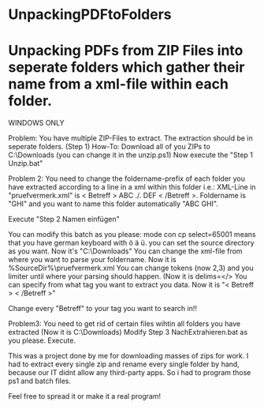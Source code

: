 # UnpackingPDFtoFolders

<h1>Unpacking PDFs from ZIP Files into seperate folders which gather their name from a xml-file within each folder.</h1>

WINDOWS ONLY


Problem: You have multiple ZIP-Files to extract. The extraction should be in seperate folders. (Step 1)
How-To: Download all of you ZIPs to C:\Downloads (you can change it in the unzip.ps1)
Now execute the "Step 1 Unzip.bat"

Problem 2: You need to change the foldername-prefix of each folder you have extracted according to a line in a xml within this folder
i.e.: XML-Line in "pruefvermerk.xml" is < Betreff > ABC ./. DEF < /Betreff >. Foldername is "GHI" and you want to name this folder automatically "ABC GHI". 

Execute "Step 2 Namen einfügen"

You can modify this batch as you please: mode con cp select=65001 means that you have german keyboard with ö ä ü.
you can set the source directory as you want. Now it's "C:\Downloads"
You can change the xml-file from where you want to parse your foldername. Now it is %SourceDir%\pruefvermerk.xml
You can change tokens (now 2,3) and you limiter until where your parsing should happen. (Now it is delims=</> 
You can specify from what tag you want to extract you data. Now it is "< Betreff > < /Betreff >"

Change every "Betreff" to your tag you want to search in!!


Problem3: You need to get rid of certain files wihtin all folders you have extracted (Now it is C:\Downloads)
Modify Step 3 NachExtrahieren.bat as you please. Execute.


This was a project done by me for downloading masses of zips for work. I had to extract every single zip and rename every single folder by hand, because our IT didnt allow any third-party apps. So i had to program those ps1 and batch files.

Feel free to spread it or make it a real program! 


